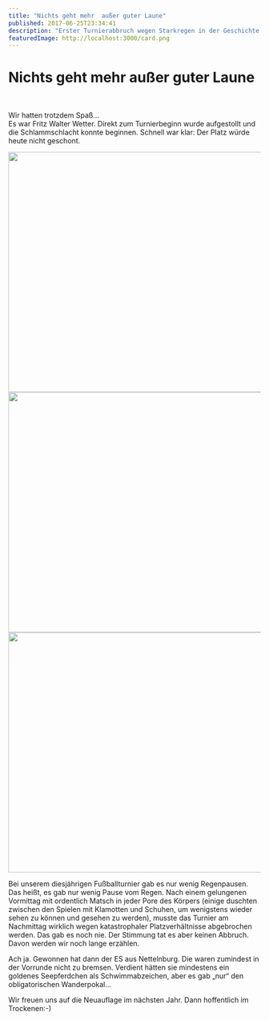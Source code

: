 ```yaml
---
title: "Nichts geht mehr  außer guter Laune"
published: 2017-06-25T23:34:41
description: "Erster Turnierabbruch wegen Starkregen in der Geschichte der EC-Nordbund-Sportarbeit...\n#Spielabbruch #WirsindderNordbund #GeileZeit #meinEC"
featuredImage: http://localhost:3000/card.png
---
```


# Nichts geht mehr  außer guter Laune

<p>&nbsp;</p>
<p>Wir hatten trotzdem Spaß&#8230;<br />
Es war Fritz Walter Wetter. Direkt zum Turnierbeginn wurde aufgestollt und die Schlammschlacht konnte beginnen. Schnell war klar: Der Platz würde heute nicht geschont.</p>
<p><img data-attachment-id="1037" data-permalink="https://www.ec-nordbund.de/nichts-geht-mehr-ausser-guter-laune/20170624_115746859_ios/" data-orig-file="https://www.ec-nordbund.de/wp-content/uploads/20170624_115746859_iOS-e1498426221316.jpg" data-orig-size="4032,3024" data-comments-opened="1" data-image-meta="{&quot;aperture&quot;:&quot;1.8&quot;,&quot;credit&quot;:&quot;&quot;,&quot;camera&quot;:&quot;iPhone 7&quot;,&quot;caption&quot;:&quot;&quot;,&quot;created_timestamp&quot;:&quot;1498312666&quot;,&quot;copyright&quot;:&quot;&quot;,&quot;focal_length&quot;:&quot;3.99&quot;,&quot;iso&quot;:&quot;20&quot;,&quot;shutter_speed&quot;:&quot;0.00159744408946&quot;,&quot;title&quot;:&quot;&quot;,&quot;orientation&quot;:&quot;3&quot;}" data-image-title="20170624_115746859_iOS" data-image-description="" data-medium-file="https://www.ec-nordbund.de/wp-content/uploads/20170624_115746859_iOS-e1498426221316-640x480.jpg" data-large-file="https://www.ec-nordbund.de/wp-content/uploads/20170624_115746859_iOS-e1498426221316-1200x900.jpg" class="alignnone size-medium wp-image-1037" src="https://www.ec-nordbund.de/wp-content/uploads/20170624_115746859_iOS-e1498426221316-640x480.jpg" alt="" width="640" height="480" srcset="https://www.ec-nordbund.de/wp-content/uploads/20170624_115746859_iOS-e1498426221316-640x480.jpg 640w, https://www.ec-nordbund.de/wp-content/uploads/20170624_115746859_iOS-e1498426221316-768x576.jpg 768w, https://www.ec-nordbund.de/wp-content/uploads/20170624_115746859_iOS-e1498426221316-1200x900.jpg 1200w" sizes="(max-width: 640px) 100vw, 640px" /> <img data-attachment-id="1038" data-permalink="https://www.ec-nordbund.de/nichts-geht-mehr-ausser-guter-laune/20170624_115746959_ios/" data-orig-file="https://www.ec-nordbund.de/wp-content/uploads/20170624_115746959_iOS-e1498426260950.jpg" data-orig-size="4032,3024" data-comments-opened="1" data-image-meta="{&quot;aperture&quot;:&quot;1.8&quot;,&quot;credit&quot;:&quot;&quot;,&quot;camera&quot;:&quot;iPhone 7&quot;,&quot;caption&quot;:&quot;&quot;,&quot;created_timestamp&quot;:&quot;1498312666&quot;,&quot;copyright&quot;:&quot;&quot;,&quot;focal_length&quot;:&quot;3.99&quot;,&quot;iso&quot;:&quot;20&quot;,&quot;shutter_speed&quot;:&quot;0.00159744408946&quot;,&quot;title&quot;:&quot;&quot;,&quot;orientation&quot;:&quot;3&quot;}" data-image-title="20170624_115746959_iOS" data-image-description="" data-medium-file="https://www.ec-nordbund.de/wp-content/uploads/20170624_115746959_iOS-e1498426260950-640x480.jpg" data-large-file="https://www.ec-nordbund.de/wp-content/uploads/20170624_115746959_iOS-e1498426260950-1200x900.jpg" class="alignnone size-medium wp-image-1038" src="https://www.ec-nordbund.de/wp-content/uploads/20170624_115746959_iOS-e1498426260950-640x480.jpg" alt="" width="640" height="480" srcset="https://www.ec-nordbund.de/wp-content/uploads/20170624_115746959_iOS-e1498426260950-640x480.jpg 640w, https://www.ec-nordbund.de/wp-content/uploads/20170624_115746959_iOS-e1498426260950-768x576.jpg 768w, https://www.ec-nordbund.de/wp-content/uploads/20170624_115746959_iOS-e1498426260950-1200x900.jpg 1200w" sizes="(max-width: 640px) 100vw, 640px" /> <img data-attachment-id="1039" data-permalink="https://www.ec-nordbund.de/nichts-geht-mehr-ausser-guter-laune/20170624_115747059_ios/" data-orig-file="https://www.ec-nordbund.de/wp-content/uploads/20170624_115747059_iOS-e1498426277994.jpg" data-orig-size="4032,3024" data-comments-opened="1" data-image-meta="{&quot;aperture&quot;:&quot;1.8&quot;,&quot;credit&quot;:&quot;&quot;,&quot;camera&quot;:&quot;iPhone 7&quot;,&quot;caption&quot;:&quot;&quot;,&quot;created_timestamp&quot;:&quot;1498312667&quot;,&quot;copyright&quot;:&quot;&quot;,&quot;focal_length&quot;:&quot;3.99&quot;,&quot;iso&quot;:&quot;20&quot;,&quot;shutter_speed&quot;:&quot;0.00159744408946&quot;,&quot;title&quot;:&quot;&quot;,&quot;orientation&quot;:&quot;3&quot;}" data-image-title="20170624_115747059_iOS" data-image-description="" data-medium-file="https://www.ec-nordbund.de/wp-content/uploads/20170624_115747059_iOS-e1498426277994-640x480.jpg" data-large-file="https://www.ec-nordbund.de/wp-content/uploads/20170624_115747059_iOS-e1498426277994-1200x900.jpg" class="alignnone size-medium wp-image-1039" src="https://www.ec-nordbund.de/wp-content/uploads/20170624_115747059_iOS-e1498426277994-640x480.jpg" alt="" width="640" height="480" srcset="https://www.ec-nordbund.de/wp-content/uploads/20170624_115747059_iOS-e1498426277994-640x480.jpg 640w, https://www.ec-nordbund.de/wp-content/uploads/20170624_115747059_iOS-e1498426277994-768x576.jpg 768w, https://www.ec-nordbund.de/wp-content/uploads/20170624_115747059_iOS-e1498426277994-1200x900.jpg 1200w" sizes="(max-width: 640px) 100vw, 640px" /></p>
<p>Bei unserem diesjährigen Fußballturnier gab es nur wenig Regenpausen. Das heißt, es gab nur wenig Pause vom Regen. Nach einem gelungenen Vormittag mit ordentlich Matsch in jeder Pore des Körpers (einige duschten zwischen den Spielen mit Klamotten und Schuhen, um wenigstens wieder sehen zu können und gesehen zu werden), musste das Turnier am Nachmittag wirklich wegen katastrophaler Platzverhältnisse abgebrochen werden. Das gab es noch nie. Der Stimmung tat es aber keinen Abbruch. Davon werden wir noch lange erzählen.</p>
<p>Ach ja. Gewonnen hat dann der ES aus Nettelnburg. Die waren zumindest in der Vorrunde nicht zu bremsen. Verdient hätten sie mindestens ein goldenes Seepferdchen als Schwimmabzeichen, aber es gab &#8222;nur&#8220; den obligatorischen Wanderpokal&#8230;</p>
<p>Wir freuen uns auf die Neuauflage im nächsten Jahr. Dann hoffentlich im Trockenen:-)</p>
